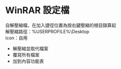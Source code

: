 # WinRAR 設定檔
自解壓縮檔，在加入捷徑位置為按右鍵壓縮的根目錄算起  
解壓縮路徑：%USERPROFILE%\Desktop  
icon：自用  
- 解壓縮並取代檔案
- 覆寫所有檔案
- 加到內容功能表
